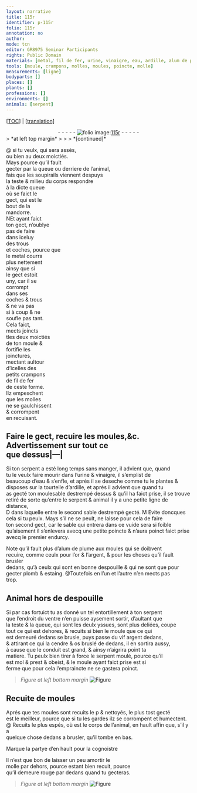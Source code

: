 ```yaml
---
layout: narrative
title: 115r
identifier: p-115r
folio: 115r
annotation: no
author:
mode: tcn
editor: GR8975 Seminar Participants
rights: Public Domain
materials: [metal, fil de fer, urine, vinaigre, eau, ardille, alum de plume, or, argent, plomb, estaing, vif argent, cendre, os bruslé]
tools: [moule, crampons, molles, moules, poincte, molle]
measurements: [ligne]
bodyparts: []
places: []
plants: []
professions: []
environments: []
animals: [serpent]
---
```


<p><a href="{{ site.baseurl }}/normalized/">[TOC]</a> | <a href="{{ site.baseurl }}/texts/p-115r_tl/" target="_blank">[translation]</a></p><div class="folio" align="center">- - - - - <a href="http://gallica.bnf.fr/ark:/12148/btv1b10500001g/f235.image" target="_blank"><img src="https://cu-mkp.github.io/2017-workshop-edition/assets/photo-icon.png" alt="folio image: " style="display:inline-block; margin-bottom:-3px;"/>115r</a> - - - - - </div>  
> *at left top margin*
> 
> 
>  
*[continued]*
   
 @  si tu veulx, qui sera assés,<br/> ou bien au deux moictiés.<br/> Mays pource qu’il fault<br/> gecter par la queue ou derriere de l’animal,<br/> fais que les soupirails viennent despuys<br/> la teste & milieu du corps respondre<br/> à la dicte queue<br/> où se faict le<br/> gect, qui est le<br/> bout de la<br/> <span class="mu">mandorre</span>.<br/> <span class="del">N</span>Et ayant faict<br/> ton gect, n’oublye<br/> pas de faire<br/> dans iceluy<br/> des trous<br/> et <span class="del"><span class="ill"></span></span>coches, pource que<br/> le <span class="m">metal</span> courra<br/> plus nettement<br/> ainsy que si<br/> le gect estoit<br/> uny, car il se<br/> corrompt<br/> dans ses<br/> coches & trous<br/> & ne va pas<br/> si à coup & ne<br/> soufle pas ta<span class="exp">n</span>t.<br/> Cela faict,<br/> <span class="del">mects</span> joincts<br/> <span class="del">t</span>les deux moictiés<br/> de ton <span class="tl">moule</span> &<br/> fortifie les<br/> joinctures,<br/> mectant aultour<br/> d’icelles des<br/> petits <span class="tl">crampo<span class="exp">n</span>s</span><br/> de <span class="m">fil de fer</span><br/> de ceste forme.<br/> Ilz empeschent<br/> que les <span class="tl">molles</span><br/> ne se gaulchissent<br/> & corrompent<br/> en recuisant.
 
 
  

## <span class="del">Faire le gect, recuire les <span class="tl">moules</span>,&<span class="sup">c.</span></span><br/> Advertisseme<span class="exp">n</span>t sur tout ce<br/> que dessus|—|

 
Si ton <span class="al">serpent</span> a esté long temps sans manger, il advient que, quand<br/> tu le veulx faire mourir dans l’<span class="m">urine</span> & <span class="m">vinaigre</span>, il s’emplist de<br/> beaucoup d’<span class="m">eau</span> & s’enfle, et aprés il se deseche comme tu le plantes &<br/> disposes sur la tourtelle d’<span class="m">ardille</span>, et aprés il advient que quand tu<br/> as gecté ton <span class="del">moule</span>sable destrempé dessus & qu’il ha faict prise, il se trouve<br/> retiré de sorte qu’entre le <span class="al">serpent</span> & animal il y a une petite <span class="ms">ligne</span> de dista<span class="exp">n</span>ce,<br/> <span class="del">D</span> dans laquelle entre le second sable destrempé gecté. <span class="del">M</span> Evite doncques<br/> cela si tu peulx. Mays s’il ne se peult, ne laisse pour cela de faire<br/> ton second gect, car le sable qui entrera dans ce vuide sera si foible<br/> qu’aisem<span class="exp">ent</span> il s’enlevera avecq une petite <span class="tl">poincte</span> & n’aura poinct faict prise<br/> avecq le premier endurcy.
 
Note qu’il fault plus d’<span class="m">alum de plume</span> aux <span class="tl">moules</span> qui se doibvent<br/> recuire, co<span class="exp">mm</span>e ceulx pour l’<span class="m">or</span> & l’<span class="m">argent</span>, & pour les choses qu’il fault brusler<br/> dedans, qu’à ceulx qui sont en bonne despouille & qui ne sont que pour<br/> gecter <span class="m">plomb</span> & <span class="m">estaing</span>. @Toutefois en l’un et l’autre n’en mects pas<br/> trop.
 
 
  

## Animal hors de despouille

 
Si par cas fortuict tu as donné un tel entortillem<span class="exp">ent</span> à ton <span class="al">serpent</span><br/> que l’endroit du ventre n’en puisse aysem<span class="exp">ent</span> sortir, d’aultant que<br/> la teste & la queue, qui sont les deulx yssues, sont plus deliées, coupe<br/> tout ce qui est dehores, & recuits si bien le <span class="tl">moule</span> que ce qui<br/> est demeuré dedans se brusle, puys passe du <span class="m">vif argent</span> dedans,<br/> & attirant <span class="del">ce qui</span> la <span class="m">cendre</span> & <span class="m">os bruslé</span> de dedans, il en sortira aussy,<br/> à cause que le conduit est grand, & ainsy n’aigrira point ta<br/> matiere. Tu peulx bien tirer à force le <span class="al">serpent</span> moulé, pource qu’il<br/> est mol & prest & obeist, & le <span class="tl">moule</span> ayant faict prise est si<br/> ferme que pour cela l’empraincte ne se gastera poinct.
 
> *Figure*
> *at left bottom margin*
> <a href="https://drive.google.com/open?id=0B9-oNrvWdlO5aS1ZeHc2dGxJTE0" target="_blank"><img src="https://cu-mkp.github.io/GR8975-edition/assets/photo-icon.png" alt="Figure" style="display:inline-block; margin-bottom:-3px;"/></a>
 
 
  

## Recuite de <span class="tl">moules</span>

 
Aprés que tes <span class="tl">moules</span> sont recuits <span class="del">le p</span> & nettoyés, le plus tost gecté<br/> est le meilleur, pource que si tu les gardes ilz se corrompent et humectent. @ Recuits le plus espés, où est le corps de l’animal, en hault affin que, s’il y a<br/> quelque chose dedans a brusler, qu’il tombe en bas.
 
Marque la partye d’en hault pour la cognoistre
 
Il n’est que bon de laisser un peu amortir le<br/> <span class="tl">molle</span> par dehors, <span class="del">pource</span> esta<span class="exp">n</span>t bien recuit, pource<br/> qu’il demeure rouge par dedans quand tu gecteras.
 
> *Figure*
> *at left bottom margin*
> <a href="https://drive.google.com/open?id=0B9-oNrvWdlO5Xzg4WTZ2NFNkOHM" target="_blank"><img src="https://cu-mkp.github.io/GR8975-edition/assets/photo-icon.png" alt="Figure" style="display:inline-block; margin-bottom:-3px;"/></a>
 
